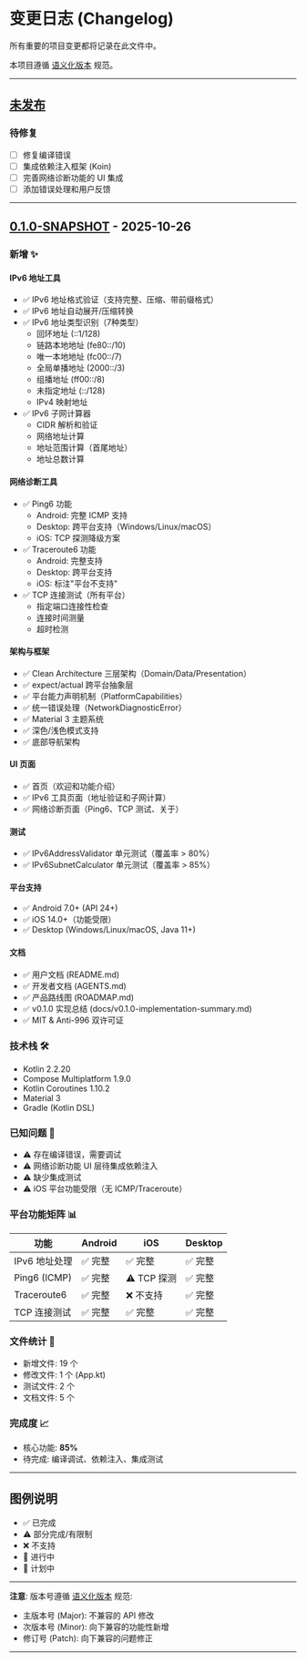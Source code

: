 # 变更日志 (Changelog)

所有重要的项目变更都将记录在此文件中。

本项目遵循 [语义化版本](https://semver.org/lang/zh-CN/) 规范。

---

## [未发布]

### 待修复
- [ ] 修复编译错误
- [ ] 集成依赖注入框架 (Koin)
- [ ] 完善网络诊断功能的 UI 集成
- [ ] 添加错误处理和用户反馈

---

## [0.1.0-SNAPSHOT] - 2025-10-26

### 新增 ✨

#### IPv6 地址工具
- ✅ IPv6 地址格式验证（支持完整、压缩、带前缀格式）
- ✅ IPv6 地址自动展开/压缩转换
- ✅ IPv6 地址类型识别（7种类型）
  - 回环地址 (::1/128)
  - 链路本地地址 (fe80::/10)
  - 唯一本地地址 (fc00::/7)
  - 全局单播地址 (2000::/3)
  - 组播地址 (ff00::/8)
  - 未指定地址 (::/128)
  - IPv4 映射地址
- ✅ IPv6 子网计算器
  - CIDR 解析和验证
  - 网络地址计算
  - 地址范围计算（首尾地址）
  - 地址总数计算

#### 网络诊断工具
- ✅ Ping6 功能
  - Android: 完整 ICMP 支持
  - Desktop: 跨平台支持（Windows/Linux/macOS）
  - iOS: TCP 探测降级方案
- ✅ Traceroute6 功能
  - Android: 完整支持
  - Desktop: 跨平台支持
  - iOS: 标注"平台不支持"
- ✅ TCP 连接测试（所有平台）
  - 指定端口连接性检查
  - 连接时间测量
  - 超时检测

#### 架构与框架
- ✅ Clean Architecture 三层架构（Domain/Data/Presentation）
- ✅ expect/actual 跨平台抽象层
- ✅ 平台能力声明机制（PlatformCapabilities）
- ✅ 统一错误处理（NetworkDiagnosticError）
- ✅ Material 3 主题系统
- ✅ 深色/浅色模式支持
- ✅ 底部导航架构

#### UI 页面
- ✅ 首页（欢迎和功能介绍）
- ✅ IPv6 工具页面（地址验证和子网计算）
- ✅ 网络诊断页面（Ping6、TCP 测试、关于）

#### 测试
- ✅ IPv6AddressValidator 单元测试（覆盖率 > 80%）
- ✅ IPv6SubnetCalculator 单元测试（覆盖率 > 85%）

#### 平台支持
- ✅ Android 7.0+ (API 24+)
- ✅ iOS 14.0+（功能受限）
- ✅ Desktop (Windows/Linux/macOS, Java 11+)

#### 文档
- ✅ 用户文档 (README.md)
- ✅ 开发者文档 (AGENTS.md)
- ✅ 产品路线图 (ROADMAP.md)
- ✅ v0.1.0 实现总结 (docs/v0.1.0-implementation-summary.md)
- ✅ MIT & Anti-996 双许可证

### 技术栈 🛠️
- Kotlin 2.2.20
- Compose Multiplatform 1.9.0
- Kotlin Coroutines 1.10.2
- Material 3
- Gradle (Kotlin DSL)

### 已知问题 🐛
- ⚠️ 存在编译错误，需要调试
- ⚠️ 网络诊断功能 UI 层待集成依赖注入
- ⚠️ 缺少集成测试
- ⚠️ iOS 平台功能受限（无 ICMP/Traceroute）

### 平台功能矩阵 📊

| 功能 | Android | iOS | Desktop |
|------|---------|-----|---------|
| IPv6 地址处理 | ✅ 完整 | ✅ 完整 | ✅ 完整 |
| Ping6 (ICMP) | ✅ 完整 | ⚠️ TCP 探测 | ✅ 完整 |
| Traceroute6 | ✅ 完整 | ❌ 不支持 | ✅ 完整 |
| TCP 连接测试 | ✅ 完整 | ✅ 完整 | ✅ 完整 |

### 文件统计 📁
- 新增文件: 19 个
- 修改文件: 1 个 (App.kt)
- 测试文件: 2 个
- 文档文件: 5 个

### 完成度 📈
- 核心功能: **85%**
- 待完成: 编译调试、依赖注入、集成测试

---

## 图例说明

- ✅ 已完成
- ⚠️ 部分完成/有限制
- ❌ 不支持
- 🚧 进行中
- 📝 计划中

---

**注意**: 版本号遵循 [语义化版本](https://semver.org/lang/zh-CN/) 规范:
- 主版本号 (Major): 不兼容的 API 修改
- 次版本号 (Minor): 向下兼容的功能性新增
- 修订号 (Patch): 向下兼容的问题修正

---

[未发布]: https://github.com/yuchuanbj/ipv6-toolbox/compare/v0.1.0...HEAD
[0.1.0-SNAPSHOT]: https://github.com/yuchuanbj/ipv6-toolbox/releases/tag/v0.1.0
